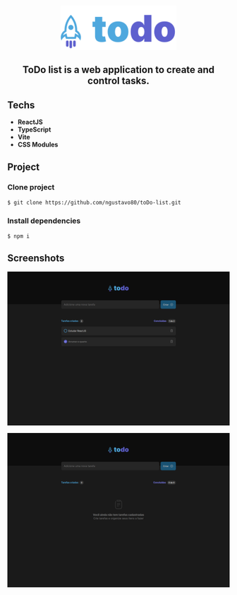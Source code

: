 <div align="center">
  <img src="./src/assets/Logo.svg" alt="Let me ask logo" style='height: 100px'>
</div>

<div align="center">
  <h2 style='display: block'>ToDo list is a web application to create and control tasks.</h2>
</div>

## Techs

<ul>
  <li>
    <strong>ReactJS </strong>
  </li>
  <li>
    <strong>TypeScript</strong>
  </li>
  <li>
    <strong>Vite </strong>
  </li>
  <li>
    <strong>CSS Modules </strong>
  </li>
</ul>


## Project

### Clone project

```bash
$ git clone https://github.com/ngustavo80/toDo-list.git
```  

### Install dependencies

  ```bash
$ npm i
```

## Screenshots

![Screenshot1](.github/screenshot1.png)

![Screenshot2](.github/screnshot2.png)